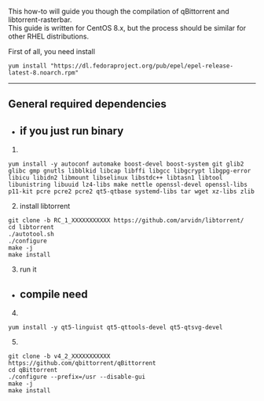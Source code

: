 This how-to will guide you though the compilation of qBittorrent and libtorrent-rasterbar.<br />
This guide is written for CentOS 8.x, but the process should be similar for other RHEL distributions.

First of all, you need install
```
yum install "https://dl.fedoraproject.org/pub/epel/epel-release-latest-8.noarch.rpm"
```

***

## General required dependencies

* ## if you just run binary 

1. 
```
yum install -y autoconf automake boost-devel boost-system git glib2 glibc gmp gnutls libblkid libcap libffi libgcc libgcrypt libgpg-error libicu libidn2 libmount libselinux libstdc++ libtasn1 libtool libunistring libuuid lz4-libs make nettle openssl-devel openssl-libs p11-kit pcre pcre2 pcre2 qt5-qtbase systemd-libs tar wget xz-libs zlib
```
2. install libtorrent
```
git clone -b RC_1_XXXXXXXXXXX https://github.com/arvidn/libtorrent/
cd libtorrent
./autotool.sh
./configure
make -j 
make install
```
3. run it

* ## compile need

4.
```
yum install -y qt5-linguist qt5-qttools-devel qt5-qtsvg-devel
```
5.
```
git clone -b v4_2_XXXXXXXXXXX https://github.com/qbittorrent/qBittorrent
cd qBittorrent
./configure --prefix=/usr --disable-gui
make -j
make install
```
